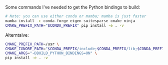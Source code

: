 Some commands I've needed to get the Python bindings to build:

```bash
# Note: you can use either conda or mamba; mamba is just faster
mamba install -c conda-forge eigen suitesparse cmake ninja
CMAKE_PREFIX_PATH="$CONDA_PREFIX" pip install -e . -v
```

Alterntaive:

```bash
CMAKE_PREFIX_PATH=/usr \
CMAKE_IGNORE_PATH="$CONDA_PREFIX/include;$CONDA_PREFIX/lib;$CONDA_PREFIX/lib64" \
CMAKE_ARGS="-DBUILD_PYTHON_BINDINGS=ON" \
pip install -e . -v
```

